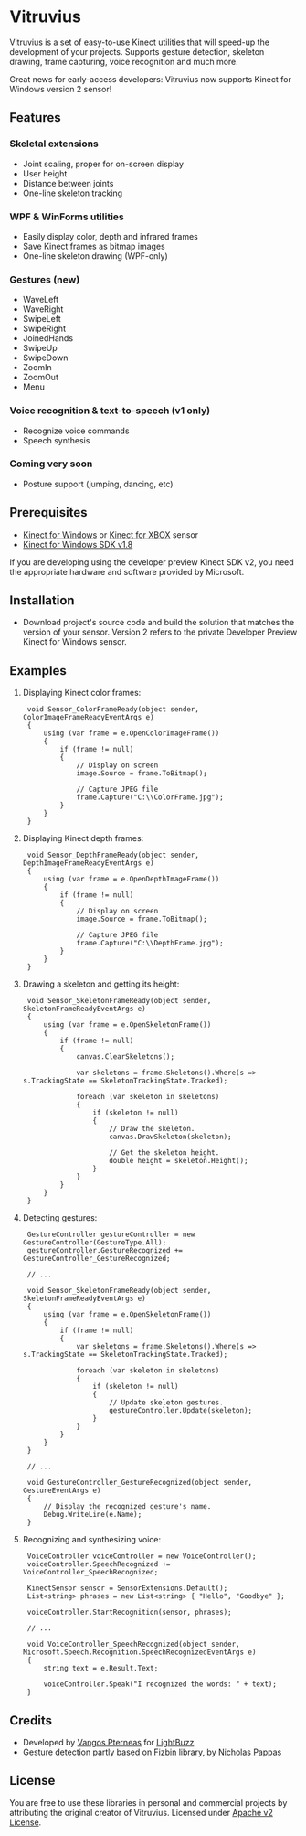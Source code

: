 Vitruvius
=========

Vitruvius is a set of easy-to-use Kinect utilities that will speed-up the development of your projects. Supports gesture detection, skeleton drawing, frame capturing, voice recognition and much more.

Great news for early-access developers: Vitruvius now supports Kinect for Windows version 2 sensor!

Features
---

### Skeletal extensions
* Joint scaling, proper for on-screen display
* User height
* Distance between joints
* One-line skeleton tracking

### WPF & WinForms utilities
* Easily display color, depth and infrared frames
* Save Kinect frames as bitmap images
* One-line skeleton drawing (WPF-only)

### Gestures (new)
* WaveLeft
* WaveRight
* SwipeLeft
* SwipeRight
* JoinedHands
* SwipeUp
* SwipeDown
* ZoomIn
* ZoomOut
* Menu

### Voice recognition & text-to-speech (v1 only)
* Recognize voice commands
* Speech synthesis

### Coming very soon
* Posture support (jumping, dancing, etc)

Prerequisites
---
* [Kinect for Windows](http://amzn.to/1k7rquZ) or [Kinect for XBOX](http://amzn.to/1dO0R0s) sensor
* [Kinect for Windows SDK v1.8](http://go.microsoft.com/fwlink/?LinkID=323588)

If you are developing using the developer preview Kinect SDK v2, you need the appropriate hardware and software provided by Microsoft.

Installation
---
* Download project's source code and build the solution that matches the version of your sensor. Version 2 refers to the private Developer Preview Kinect for Windows sensor.

Examples
---

1. Displaying Kinect color frames:

        void Sensor_ColorFrameReady(object sender, ColorImageFrameReadyEventArgs e)
        {
            using (var frame = e.OpenColorImageFrame())
            {
                if (frame != null)
                {
                    // Display on screen
                    image.Source = frame.ToBitmap();
                    
                    // Capture JPEG file
                    frame.Capture("C:\\ColorFrame.jpg");
                }
            }
        }
        
2. Displaying Kinect depth frames:

        void Sensor_DepthFrameReady(object sender, DepthImageFrameReadyEventArgs e)
        {
            using (var frame = e.OpenDepthImageFrame())
            {
                if (frame != null)
                {
                    // Display on screen
                    image.Source = frame.ToBitmap();
                    
                    // Capture JPEG file
                    frame.Capture("C:\\DepthFrame.jpg");
                }
            }
        }
        
3. Drawing a skeleton and getting its height:

        void Sensor_SkeletonFrameReady(object sender, SkeletonFrameReadyEventArgs e)
        {
            using (var frame = e.OpenSkeletonFrame())
            {
                if (frame != null)
                {
                    canvas.ClearSkeletons();
                    
                    var skeletons = frame.Skeletons().Where(s => s.TrackingState == SkeletonTrackingState.Tracked);
                    
                    foreach (var skeleton in skeletons)
                    {
                        if (skeleton != null)
                        {
                            // Draw the skeleton.
                            canvas.DrawSkeleton(skeleton);
                                
                            // Get the skeleton height.
                            double height = skeleton.Height();
                        }
                    }
                }
            }
        }

4. Detecting gestures:

        GestureController gestureController = new GestureController(GestureType.All);
        gestureController.GestureRecognized += GestureController_GestureRecognized;
        
        // ...
        
        void Sensor_SkeletonFrameReady(object sender, SkeletonFrameReadyEventArgs e)
        {
            using (var frame = e.OpenSkeletonFrame())
            {
                if (frame != null)
                {
                    var skeletons = frame.Skeletons().Where(s => s.TrackingState == SkeletonTrackingState.Tracked);
                    
                    foreach (var skeleton in skeletons)
                    {
                        if (skeleton != null)
                        {
                            // Update skeleton gestures.
                            gestureController.Update(skeleton);
                        }
                    }
                }
            }
        }
        
        // ...
        
        void GestureController_GestureRecognized(object sender, GestureEventArgs e)
        {
            // Display the recognized gesture's name.
            Debug.WriteLine(e.Name);
        }

5. Recognizing and synthesizing voice:

        VoiceController voiceController = new VoiceController();
        voiceController.SpeechRecognized += VoiceController_SpeechRecognized;
        
        KinectSensor sensor = SensorExtensions.Default();
        List<string> phrases = new List<string> { "Hello", "Goodbye" };
        
        voiceController.StartRecognition(sensor, phrases);
        
        // ...
        
        void VoiceController_SpeechRecognized(object sender, Microsoft.Speech.Recognition.SpeechRecognizedEventArgs e)
        {
            string text = e.Result.Text;
            
            voiceController.Speak("I recognized the words: " + text);
        }

Credits
---
* Developed by [Vangos Pterneas](http://pterneas.com) for [LightBuzz](http://lightbuzz.com)
* Gesture detection partly based on [Fizbin](https://github.com/EvilClosetMonkey/Fizbin.Kinect.Gestures) library, by [Nicholas Pappas](http://www.exceptontuesdays.com/)

License
---
You are free to use these libraries in personal and commercial projects by attributing the original creator of Vitruvius. Licensed under [Apache v2 License](https://github.com/LightBuzz/Vitruvius/blob/master/LICENSE).
